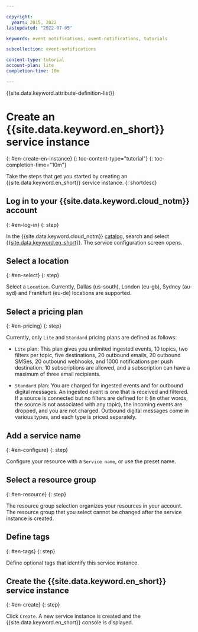```yaml
---

copyright:
  years: 2015, 2022
lastupdated: "2022-07-05"

keywords: event notifications, event-notifications, tutorials

subcollection: event-notifications

content-type: tutorial
account-plan: lite
completion-time: 10m

---
```


{{site.data.keyword.attribute-definition-list}}

# Create an {{site.data.keyword.en_short}} service instance
{: #en-create-en-instance}
{: toc-content-type="tutorial"}
{: toc-completion-time="10m"}

Take the steps that get you started by creating an {{site.data.keyword.en_short}} service instance.
{: shortdesc}

## Log in to your {{site.data.keyword.cloud_notm}} account
{: #en-log-in}
{: step}

In the {{site.data.keyword.cloud_notm}} [catalog](https://{DomainName}/catalog#services), search and select [{{site.data.keyword.en_short}}](https://{DomainName}/catalog/services/event-notifications). The service configuration screen opens.

## Select a location
{: #en-select}
{: step}

Select a `Location`. Currently, Dallas (us-south), London (eu-gb), Sydney (au-syd) and Frankfurt (eu-de) locations are supported.

## Select a pricing plan
{: #en-pricing}
{: step}

Currently, only `Lite` and `Standard` pricing plans are defined as follows:

* `Lite` plan: This plan gives you unlimited ingested events, 10 topics, two filters per topic, five destinations, 20 outbound emails, 20 outbound SMSes, 20 outbound webhooks, and 1000 notifications per push destination. 10 subscriptions are allowed, and a subscription can have a maximum of three email recipients.


* `Standard` plan: You are charged for ingested events and for outbound digital messages. An ingested event is one that is received and filtered. If a source is connected but no filters are defined for it (in other words, the source is not associated with any topic), the incoming events are dropped, and you are not charged. Outbound digital messages come in various types, and each type is priced separately.

## Add a service name
{: #en-configure}
{: step}

Configure your resource with a `Service name`, or use the preset name.

## Select a resource group
{: #en-resource}
{: step}

The resource group selection organizes your resources in your account. The resource group that you select cannot be changed after the service instance is created.

## Define tags
{: #en-tags}
{: step}

Define optional tags that identify this service instance.

## Create the {{site.data.keyword.en_short}} service instance
{: #en-create}
{: step}

Click `Create`. A new service instance is created and the {{site.data.keyword.en_short}} console is displayed.
